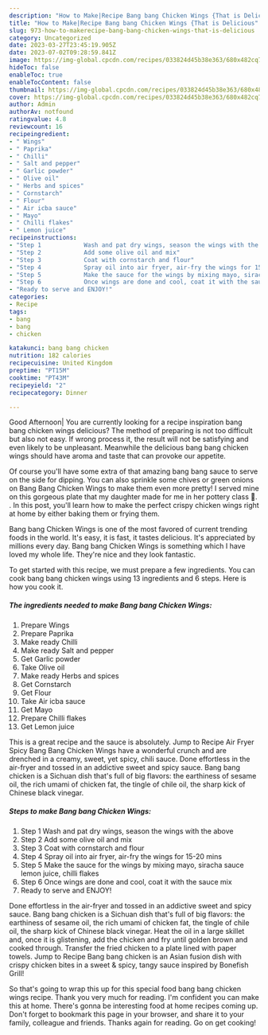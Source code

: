 ```yaml
---
description: "How to Make|Recipe Bang bang Chicken Wings {That is Delicious"
title: "How to Make|Recipe Bang bang Chicken Wings {That is Delicious"
slug: 973-how-to-makerecipe-bang-bang-chicken-wings-that-is-delicious
category: Uncategorized
date: 2023-03-27T23:45:19.905Z
date: 2023-07-02T09:28:59.841Z
image: https://img-global.cpcdn.com/recipes/033824d45b38e363/680x482cq70/bang-bang-chicken-wings-recipe-main-photo.jpg
hideToc: false
enableToc: true
enableTocContent: false
thumbnail: https://img-global.cpcdn.com/recipes/033824d45b38e363/680x482cq70/bang-bang-chicken-wings-recipe-main-photo.jpg
cover: https://img-global.cpcdn.com/recipes/033824d45b38e363/680x482cq70/bang-bang-chicken-wings-recipe-main-photo.jpg
author: Admin
authorAv: notfound
ratingvalue: 4.8
reviewcount: 16
recipeingredient:
- " Wings"
- " Paprika"
- " Chilli"
- " Salt and pepper"
- " Garlic powder"
- " Olive oil"
- " Herbs and spices"
- " Cornstarch"
- " Flour"
- " Air icba sauce"
- " Mayo"
- " Chilli flakes"
- " Lemon juice"
recipeinstructions:
- "Step 1            Wash and pat dry wings, season the wings with the above"
- "Step 2            Add some olive oil and mix"
- "Step 3            Coat with cornstarch and flour"
- "Step 4            Spray oil into air fryer, air-fry the wings for 15-20 mins"
- "Step 5            Make the sauce for the wings by mixing mayo, siracha sauce lemon juice, chilli flakes"
- "Step 6            Once wings are done and cool, coat it with the sauce mix"
- "Ready to serve and ENJOY!"
categories:
- Recipe
tags:
- bang
- bang
- chicken

katakunci: bang bang chicken 
nutrition: 182 calories
recipecuisine: United Kingdom
preptime: "PT15M"
cooktime: "PT43M"
recipeyield: "2"
recipecategory: Dinner

---
```



Good Afternoon| You are currently looking for a recipe inspiration bang bang chicken wings delicious? The method of preparing is not too difficult but also not easy. If wrong process it, the result will not be satisfying and even likely to be unpleasant. Meanwhile the delicious bang bang chicken wings should have aroma and taste that can provoke our appetite.





Of course you&#39;ll have some extra of that amazing bang bang sauce to serve on the side for dipping. You can also sprinkle some chives or green onions on Bang Bang Chicken Wings to make them even more pretty! I served mine on this gorgeous plate that my daughter made for me in her pottery class 🙂. . In this post, you&#39;ll learn how to make the perfect crispy chicken wings right at home by either baking them or frying them.

Bang bang Chicken Wings is one of the most favored of current trending foods in the world. It's easy, it is fast, it tastes delicious. It's appreciated by millions every day. Bang bang Chicken Wings is something which I have loved my whole life. They're nice and they look fantastic.


To get started with this recipe, we must prepare a few ingredients. You can cook bang bang chicken wings using 13 ingredients and 6 steps. Here is how you cook it.

<!--inarticleads1-->

##### The ingredients needed to make Bang bang Chicken Wings:

1. Prepare  Wings
1. Prepare  Paprika
1. Make ready  Chilli
1. Make ready  Salt and pepper
1. Get  Garlic powder
1. Take  Olive oil
1. Make ready  Herbs and spices
1. Get  Cornstarch
1. Get  Flour
1. Take  Air icba sauce
1. Get  Mayo
1. Prepare  Chilli flakes
1. Get  Lemon juice


This is a great recipe and the sauce is absolutely. Jump to Recipe Air Fryer Spicy Bang Bang Chicken Wings have a wonderful crunch and are drenched in a creamy, sweet, yet spicy, chili sauce. Done effortless in the air-fryer and tossed in an addictive sweet and spicy sauce. Bang bang chicken is a Sichuan dish that&#39;s full of big flavors: the earthiness of sesame oil, the rich umami of chicken fat, the tingle of chile oil, the sharp kick of Chinese black vinegar. 

<!--inarticleads2-->

##### Steps to make Bang bang Chicken Wings:

1. Step 1            Wash and pat dry wings, season the wings with the above
1. Step 2            Add some olive oil and mix
1. Step 3            Coat with cornstarch and flour
1. Step 4            Spray oil into air fryer, air-fry the wings for 15-20 mins
1. Step 5            Make the sauce for the wings by mixing mayo, siracha sauce lemon juice, chilli flakes
1. Step 6            Once wings are done and cool, coat it with the sauce mix
1. Ready to serve and ENJOY!

Done effortless in the air-fryer and tossed in an addictive sweet and spicy sauce. Bang bang chicken is a Sichuan dish that&#39;s full of big flavors: the earthiness of sesame oil, the rich umami of chicken fat, the tingle of chile oil, the sharp kick of Chinese black vinegar. Heat the oil in a large skillet and, once it is glistening, add the chicken and fry until golden brown and cooked through. Transfer the fried chicken to a plate lined with paper towels. Jump to Recipe Bang bang chicken is an Asian fusion dish with crispy chicken bites in a sweet &amp; spicy, tangy sauce inspired by Bonefish Grill! 

So that's going to wrap this up for this special food bang bang chicken wings recipe. Thank you very much for reading. I'm confident you can make this at home. There's gonna be interesting food at home recipes coming up. Don't forget to bookmark this page in your browser, and share it to your family, colleague and friends. Thanks again for reading. Go on get cooking!
